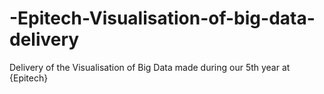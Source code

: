 # -Epitech-Visualisation-of-big-data-delivery
Delivery of the Visualisation of Big Data made during our 5th year at {Epitech}
